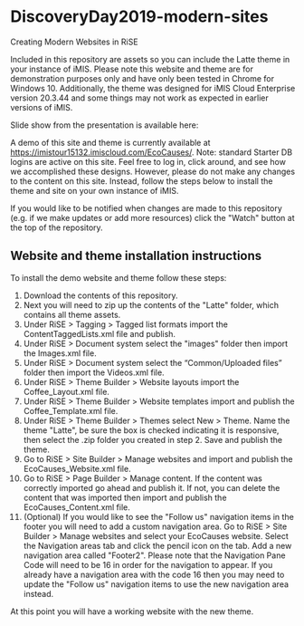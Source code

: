 # DiscoveryDay2019-modern-sites
Creating Modern Websites in RiSE

Included in this repository are assets so you can include the Latte theme in your instance of iMIS. Please note this website and theme are for demonstration purposes only and have only been tested in Chrome for Windows 10. Additionally, the theme was designed for iMIS Cloud Enterprise version 20.3.44 and some things may not work as expected in earlier versions of iMIS.

Slide show from the presentation is available here: 

A demo of this site and theme is currently available at https://imistour15132.imiscloud.com/EcoCauses/.
Note: standard Starter DB logins are active on this site. Feel free to log in, click around, and see how we accomplished these designs. However, please do not make any changes to the content on this site. Instead, follow the steps below to install the theme and site on your own instance of iMIS.

If you would like to be notified when changes are made to this repository (e.g. if we make updates or add more resources) click the "Watch" button at the top of the repository.

## Website and theme installation instructions

To install the demo website and theme follow these steps:
1. Download the contents of this repository.
2. Next you will need to zip up the contents of the "Latte" folder, which contains all theme assets.
3. Under RiSE > Tagging > Tagged list formats import the ContentTaggedLists.xml file and publish.
4. Under RiSE > Document system select the "images" folder then import the Images.xml file.
5. Under RiSE > Document system select the “Common/Uploaded files” folder then import the Videos.xml file.
6. Under RiSE > Theme Builder > Website layouts import the Coffee_Layout.xml file.
7. Under RiSE > Theme Builder > Website templates import and publish the Coffee_Template.xml file.
8. Under RiSE > Theme Builder > Themes select New > Theme. Name the theme "Latte", be sure the box is checked indicating it is responsive, then select the .zip folder you created in step 2. Save and publish the theme.
9. Go to RiSE > Site Builder > Manage websites and import and publish the EcoCauses_Website.xml file.
10. Go to RiSE > Page Builder > Manage content. If the content was correctly imported go ahead and publish it. If not, you can delete the content that was imported then import and publish the EcoCauses_Content.xml file.
11. (Optional) If you would like to see the "Follow us" navigation items in the footer you will need to add a custom navigation area. Go to RiSE > Site Builder > Manage websites and select your EcoCauses website. Select the Navigation areas tab and click the pencil icon on the tab. Add a new navigation area called "Footer2". Please note that the Navigation Pane Code will need to be 16 in order for the navigation to appear. If you already have a navigation area with the code 16 then you may need to update the "Follow us" navigation items to use the new navigation area instead.

At this point you will have a working website with the new theme.

